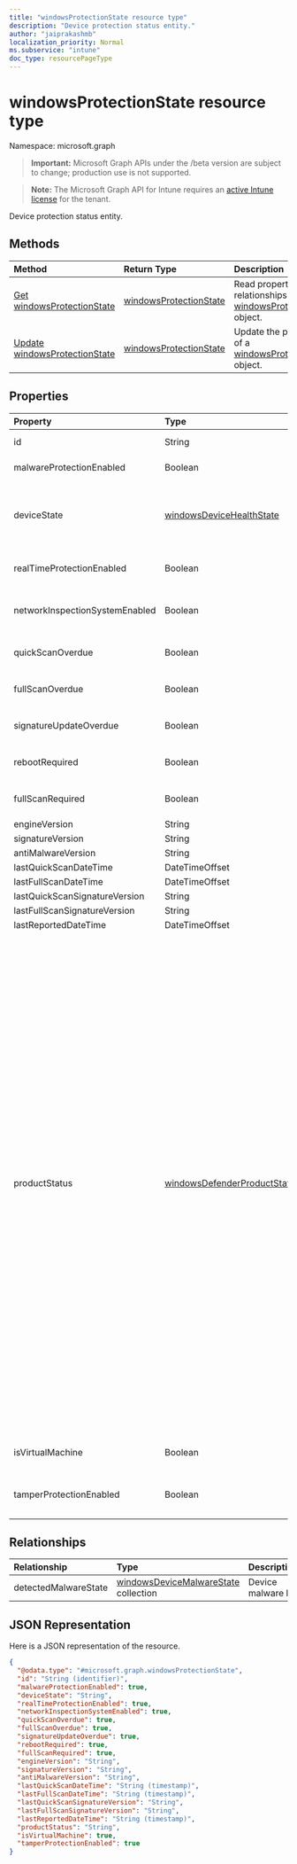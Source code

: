 ```yaml
---
title: "windowsProtectionState resource type"
description: "Device protection status entity."
author: "jaiprakashmb"
localization_priority: Normal
ms.subservice: "intune"
doc_type: resourcePageType
---
```


# windowsProtectionState resource type

Namespace: microsoft.graph

> **Important:** Microsoft Graph APIs under the /beta version are subject to change; production use is not supported.

> **Note:** The Microsoft Graph API for Intune requires an [active Intune license](https://go.microsoft.com/fwlink/?linkid=839381) for the tenant.

Device protection status entity.

## Methods
|Method|Return Type|Description|
|:---|:---|:---|
|[Get windowsProtectionState](../api/intune-devices-windowsprotectionstate-get.md)|[windowsProtectionState](../resources/intune-devices-windowsprotectionstate.md)|Read properties and relationships of the [windowsProtectionState](../resources/intune-devices-windowsprotectionstate.md) object.|
|[Update windowsProtectionState](../api/intune-devices-windowsprotectionstate-update.md)|[windowsProtectionState](../resources/intune-devices-windowsprotectionstate.md)|Update the properties of a [windowsProtectionState](../resources/intune-devices-windowsprotectionstate.md) object.|

## Properties
|Property|Type|Description|
|:---|:---|:---|
|id|String|The unique Identifier for the device protection status object. This is device id of the device|
|malwareProtectionEnabled|Boolean|When TRUE indicates anti malware is enabled when FALSE indicates anti malware is not enabled.|
|deviceState|[windowsDeviceHealthState](../resources/intune-devices-windowsdevicehealthstate.md)|Indicates device's health state. Possible values are: clean, fullScanPending, rebootPending, manualStepsPending, offlineScanPending, critical. Possible values are: `clean`, `fullScanPending`, `rebootPending`, `manualStepsPending`, `offlineScanPending`, `critical`.|
|realTimeProtectionEnabled|Boolean|When TRUE indicates real time protection is enabled, when FALSE indicates real time protection is not enabled. Defaults to setting on client device.|
|networkInspectionSystemEnabled|Boolean|When TRUE indicates network inspection system enabled, when FALSE indicates network inspection system is not enabled. Defaults to setting on client device.|
|quickScanOverdue|Boolean|When TRUE indicates quick scan is overdue, when FALSE indicates quick scan is not overdue. Defaults to setting on client device.|
|fullScanOverdue|Boolean|When TRUE indicates full scan is overdue, when FALSE indicates full scan is not overdue. Defaults to setting on client device.|
|signatureUpdateOverdue|Boolean|When TRUE indicates signature is out of date, when FALSE indicates signature is not out of date. Defaults to setting on client device.|
|rebootRequired|Boolean|When TRUE indicates reboot is required, when FALSE indicates when TRUE indicates reboot is not required. Defaults to setting on client device.|
|fullScanRequired|Boolean|When TRUE indicates full scan is required, when FALSE indicates full scan is not required. Defaults to setting on client device.|
|engineVersion|String|Current endpoint protection engine's version|
|signatureVersion|String|Current malware definitions version|
|antiMalwareVersion|String|Current anti malware version|
|lastQuickScanDateTime|DateTimeOffset|Last quick scan datetime|
|lastFullScanDateTime|DateTimeOffset|Last quick scan datetime|
|lastQuickScanSignatureVersion|String|Last quick scan signature version|
|lastFullScanSignatureVersion|String|Last full scan signature version|
|lastReportedDateTime|DateTimeOffset|Last device health status reported time|
|productStatus|[windowsDefenderProductStatus](../resources/intune-devices-windowsdefenderproductstatus.md)|Product Status of Windows Defender Antivirus. Possible values are: noStatus, serviceNotRunning, serviceStartedWithoutMalwareProtection, pendingFullScanDueToThreatAction, pendingRebootDueToThreatAction, pendingManualStepsDueToThreatAction, avSignaturesOutOfDate, asSignaturesOutOfDate, noQuickScanHappenedForSpecifiedPeriod, noFullScanHappenedForSpecifiedPeriod, systemInitiatedScanInProgress, systemInitiatedCleanInProgress, samplesPendingSubmission, productRunningInEvaluationMode, productRunningInNonGenuineMode, productExpired, offlineScanRequired, serviceShutdownAsPartOfSystemShutdown, threatRemediationFailedCritically, threatRemediationFailedNonCritically, noStatusFlagsSet, platformOutOfDate, platformUpdateInProgress, platformAboutToBeOutdated, signatureOrPlatformEndOfLifeIsPastOrIsImpending, windowsSModeSignaturesInUseOnNonWin10SInstall. Possible values are: `noStatus`, `serviceNotRunning`, `serviceStartedWithoutMalwareProtection`, `pendingFullScanDueToThreatAction`, `pendingRebootDueToThreatAction`, `pendingManualStepsDueToThreatAction`, `avSignaturesOutOfDate`, `asSignaturesOutOfDate`, `noQuickScanHappenedForSpecifiedPeriod`, `noFullScanHappenedForSpecifiedPeriod`, `systemInitiatedScanInProgress`, `systemInitiatedCleanInProgress`, `samplesPendingSubmission`, `productRunningInEvaluationMode`, `productRunningInNonGenuineMode`, `productExpired`, `offlineScanRequired`, `serviceShutdownAsPartOfSystemShutdown`, `threatRemediationFailedCritically`, `threatRemediationFailedNonCritically`, `noStatusFlagsSet`, `platformOutOfDate`, `platformUpdateInProgress`, `platformAboutToBeOutdated`, `signatureOrPlatformEndOfLifeIsPastOrIsImpending`, `windowsSModeSignaturesInUseOnNonWin10SInstall`.|
|isVirtualMachine|Boolean|When TRUE indicates the device is a virtual machine, when FALSE indicates the device is not a virtual machine. Defaults to setting on client device.|
|tamperProtectionEnabled|Boolean|When TRUE indicates the Windows Defender tamper protection feature is enabled, when FALSE indicates the Windows Defender tamper protection feature is not enabled. Defaults to setting on client device.|

## Relationships
|Relationship|Type|Description|
|:---|:---|:---|
|detectedMalwareState|[windowsDeviceMalwareState](../resources/intune-devices-windowsdevicemalwarestate.md) collection|Device malware list|

## JSON Representation
Here is a JSON representation of the resource.
<!-- {
  "blockType": "resource",
  "keyProperty": "id",
  "@odata.type": "microsoft.graph.windowsProtectionState"
}
-->
``` json
{
  "@odata.type": "#microsoft.graph.windowsProtectionState",
  "id": "String (identifier)",
  "malwareProtectionEnabled": true,
  "deviceState": "String",
  "realTimeProtectionEnabled": true,
  "networkInspectionSystemEnabled": true,
  "quickScanOverdue": true,
  "fullScanOverdue": true,
  "signatureUpdateOverdue": true,
  "rebootRequired": true,
  "fullScanRequired": true,
  "engineVersion": "String",
  "signatureVersion": "String",
  "antiMalwareVersion": "String",
  "lastQuickScanDateTime": "String (timestamp)",
  "lastFullScanDateTime": "String (timestamp)",
  "lastQuickScanSignatureVersion": "String",
  "lastFullScanSignatureVersion": "String",
  "lastReportedDateTime": "String (timestamp)",
  "productStatus": "String",
  "isVirtualMachine": true,
  "tamperProtectionEnabled": true
}
```
